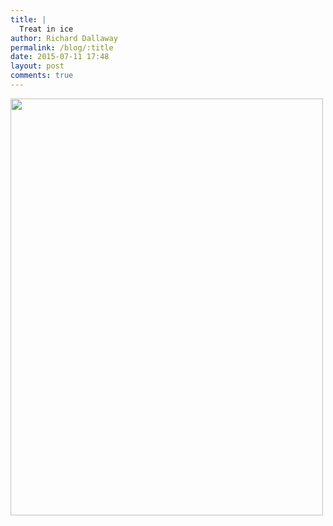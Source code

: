 ```yaml
---
title: |
  Treat in ice
author: Richard Dallaway
permalink: /blog/:title
date: 2015-07-11 17:48
layout: post
comments: true
---
```


<div><a href="//static.skitters.dallaway.com/tp_IMG_20150711_174712.jpg"><img src="//static.skitters.dallaway.com/tp_thumb_IMG_20150711_174712.jpg" width="500" height="667"/></a></div>


  
      
